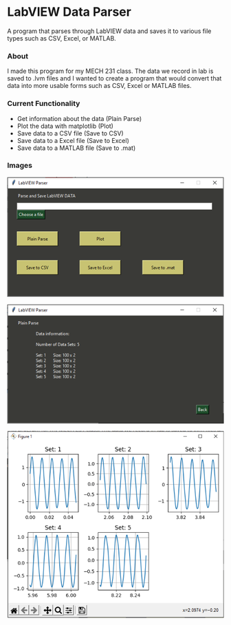 # LabVIEW Data Parser

A program that parses through LabVIEW data and saves it to various file types such as CSV, Excel, or MATLAB.

### About

I made this program for my MECH 231 class. The data we record in lab is saved to .lvm files and I wanted to create a program that would convert that data into more usable forms such as CSV, Excel or MATLAB files.

### Current Functionality

- Get information about the data (Plain Parse)
- Plot the data with matplotlib (Plot)
- Save data to a CSV file (Save to CSV)
- Save data to a Excel file (Save to Excel)
- Save data to a MATLAB file (Save to .mat)

### Images

![](./img/GUI.png)

![](./img/PlainParse.png)

![](./img/Plot.png)